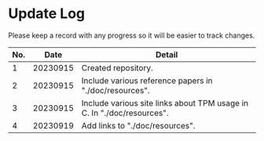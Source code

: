 # Update Log

Please keep a record with any progress so it will be easier to track changes.

| No. | Date     | Detail                                                                 |
| --- | -------- | ---------------------------------------------------------------------- |
| 1   | 20230915 | Created repository.                                                    |
| 2   | 20230915 | Include various reference papers in "./doc/resources".                 |
| 3   | 20230915 | Include various site links about TPM usage in C. In "./doc/resources". |
| 4   | 20230919 | Add links to "./doc/resources".                                        |

